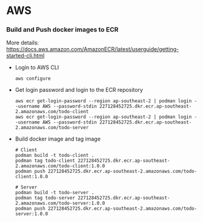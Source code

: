 # AWS

### Build and Push docker images to ECR

More details: https://docs.aws.amazon.com/AmazonECR/latest/userguide/getting-started-cli.html

- Login to AWS CLI
    ```shell
    aws configure
    ```
- Get login password and login to the ECR repository
    ```shell
    aws ecr get-login-password --region ap-southeast-2 | podman login --username AWS --password-stdin 227128452725.dkr.ecr.ap-southeast-2.amazonaws.com/todo-client
    aws ecr get-login-password --region ap-southeast-2 | podman login --username AWS --password-stdin 227128452725.dkr.ecr.ap-southeast-2.amazonaws.com/todo-server
    ```

- Build docker image and tag image
    ```shell
    # Client
    podman build -t todo-client .
    podman tag todo-client 227128452725.dkr.ecr.ap-southeast-2.amazonaws.com/todo-client:1.0.0
    podman push 227128452725.dkr.ecr.ap-southeast-2.amazonaws.com/todo-client:1.0.0
  
    # Server
    podman build -t todo-server .
    podman tag todo-server 227128452725.dkr.ecr.ap-southeast-2.amazonaws.com/todo-server:1.0.0
    podman push 227128452725.dkr.ecr.ap-southeast-2.amazonaws.com/todo-server:1.0.0
    ```